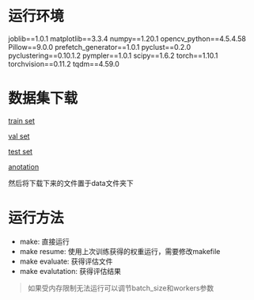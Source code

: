 # 运行环境

joblib==1.0.1
matplotlib==3.3.4
numpy==1.20.1
opencv_python==4.5.4.58
Pillow==9.0.0
prefetch_generator==1.0.1
pyclust==0.2.0
pyclustering==0.10.1.2
pympler==1.0.1
scipy==1.6.2
torch==1.10.1
torchvision==0.11.2
tqdm==4.59.0

# 数据集下载

[train set](https://share.weiyun.com/5WjCBWV)

[val set](https://share.weiyun.com/5ot9Qv1)

[test set](https://share.weiyun.com/5vSUomP)

[anotation](http://shuoyang1213.me/WIDERFACE/support/bbx_annotation/wider_face_split.zip)

然后将下载下来的文件置于data文件夹下

# 运行方法

* make: 直接运行
* make resume: 使用上次训练获得的权重运行，需要修改makefile
* make evaluate: 获得评估文件
* make evalutation: 获得评估结果

> 如果受内存限制无法运行可以调节batch_size和workers参数

